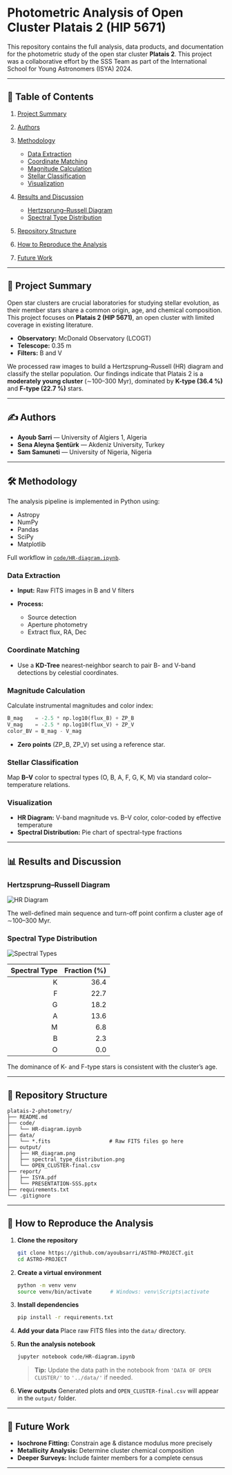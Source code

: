 # Photometric Analysis of Open Cluster Platais 2 (HIP 5671)

This repository contains the full analysis, data products, and documentation for the photometric study of the open star cluster **Platais 2**. This project was a collaborative effort by the SSS Team as part of the International School for Young Astronomers (ISYA) 2024.

---

## 📖 Table of Contents

1. [Project Summary](#project-summary)
2. [Authors](#authors)
3. [Methodology](#methodology)

   * [Data Extraction](#data-extraction)
   * [Coordinate Matching](#coordinate-matching)
   * [Magnitude Calculation](#magnitude-calculation)
   * [Stellar Classification](#stellar-classification)
   * [Visualization](#visualization)
4. [Results and Discussion](#results-and-discussion)

   * [Hertzsprung–Russell Diagram](#hertzsprungrussell-diagram)
   * [Spectral Type Distribution](#spectral-type-distribution)
5. [Repository Structure](#repository-structure)
6. [How to Reproduce the Analysis](#how-to-reproduce-the-analysis)
7. [Future Work](#future-work)

---

## 📜 Project Summary

Open star clusters are crucial laboratories for studying stellar evolution, as their member stars share a common origin, age, and chemical composition.
This project focuses on **Platais 2 (HIP 5671)**, an open cluster with limited coverage in existing literature.

* **Observatory:** McDonald Observatory (LCOGT)
* **Telescope:** 0.35 m
* **Filters:** B and V

We processed raw images to build a Hertzsprung–Russell (HR) diagram and classify the stellar population. Our findings indicate that Platais 2 is a **moderately young cluster** (∼100–300 Myr), dominated by **K-type (36.4 %)** and **F-type (22.7 %)** stars.

---

## ✍️ Authors

* **Ayoub Sarri** — University of Algiers 1, Algeria
* **Sena Aleyna Şentürk** — Akdeniz University, Turkey
* **Sam Samuneti** — University of Nigeria, Nigeria

---

## 🛠️ Methodology

The analysis pipeline is implemented in Python using:

* Astropy
* NumPy
* Pandas
* SciPy
* Matplotlib

Full workflow in [`code/HR-diagram.ipynb`](/HR-diagram.ipynb).

### Data Extraction

* **Input:** Raw FITS images in B and V filters
* **Process:**

  * Source detection
  * Aperture photometry
  * Extract flux, RA, Dec

### Coordinate Matching

* Use a **KD-Tree** nearest-neighbor search to pair B- and V-band detections by celestial coordinates.

### Magnitude Calculation

Calculate instrumental magnitudes and color index:

```python
B_mag    = -2.5 * np.log10(flux_B) + ZP_B
V_mag    = -2.5 * np.log10(flux_V) + ZP_V
color_BV = B_mag - V_mag
```

* **Zero points** (ZP\_B, ZP\_V) set using a reference star.

### Stellar Classification

Map **B–V** color to spectral types (O, B, A, F, G, K, M) via standard color–temperature relations.

### Visualization

* **HR Diagram:** V-band magnitude vs. B–V color, color-coded by effective temperature
* **Spectral Distribution:** Pie chart of spectral-type fractions

---

## 📊 Results and Discussion

### Hertzsprung–Russell Diagram

![HR Diagram](/HR_diagram.png)

The well-defined main sequence and turn-off point confirm a cluster age of ∼100–300 Myr.

### Spectral Type Distribution

![Spectral Types](/spectral_type_distribution.png)

| Spectral Type | Fraction (%) |
| ------------: | -----------: |
|             K |         36.4 |
|             F |         22.7 |
|             G |         18.2 |
|             A |         13.6 |
|             M |          6.8 |
|             B |          2.3 |
|             O |          0.0 |

The dominance of K- and F-type stars is consistent with the cluster’s age.

---

## 📂 Repository Structure

```
platais-2-photometry/
├── README.md
├── code/
│   └── HR-diagram.ipynb
├── data/
│   └── *.fits                   # Raw FITS files go here
├── output/
│   ├── HR_diagram.png
│   ├── spectral_type_distribution.png
│   └── OPEN_CLUSTER-final.csv
├── report/
│   ├── ISYA.pdf
│   └── PRESENTATION-SSS.pptx
├── requirements.txt
└── .gitignore
```

---

## 🚀 How to Reproduce the Analysis

1. **Clone the repository**

   ```bash
   git clone https://github.com/ayoubsarri/ASTRO-PROJECT.git
   cd ASTRO-PROJECT
   ```
2. **Create a virtual environment**

   ```bash
   python -m venv venv
   source venv/bin/activate      # Windows: venv\Scripts\activate
   ```
3. **Install dependencies**

   ```bash
   pip install -r requirements.txt
   ```
4. **Add your data**
   Place raw FITS files into the `data/` directory.
5. **Run the analysis notebook**

   ```bash
   jupyter notebook code/HR-diagram.ipynb
   ```

   > **Tip:** Update the data path in the notebook from `'DATA OF OPEN CLUSTER/'` to `'../data/'` if needed.
6. **View outputs**
   Generated plots and `OPEN_CLUSTER-final.csv` will appear in the `output/` folder.

---

## 🔭 Future Work

* **Isochrone Fitting:** Constrain age & distance modulus more precisely
* **Metallicity Analysis:** Determine cluster chemical composition
* **Deeper Surveys:** Include fainter members for a complete census

---
